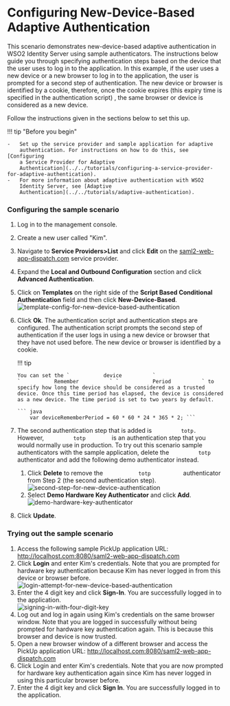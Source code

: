 # Configuring New-Device-Based Adaptive Authentication

This scenario demonstrates new-device-based adaptive authentication in
WSO2 Identity Server using sample authenticators. The instructions below
guide you through specifying authentication steps based on the device
that the user uses to log in to the application. In this example, if the
user uses a new device or a new browser to log in to the application,
the user is prompted for a second step of authentication. The new device
or browser is identified by a cookie, therefore, once the cookie expires
(this expiry time is specified in the authentication script) , the same
browser or device is considered as a new device.

Follow the instructions given in the sections below to set this up.

!!! tip "Before you begin"
    
    -   Set up the service provider and sample application for adaptive
        authentication. For instructions on how to do this, see [Configuring
        a Service Provider for Adaptive
        Authentication](../../tutorials/configuring-a-service-provider-for-adaptive-authentication).
    -   For more information about adaptive authentication with WSO2
        Identity Server, see [Adaptive
        Authentication](../../tutorials/adaptive-authentication).
    
### Configuring the sample scenario

1.  Log in to the management console.
2.  Create a new user called "Kim".
3.  Navigate to **Service Providers\>List** and click **Edit** on the
    [saml2-web-app-dispatch.com](http://saml2-web-app-dispatch.com)
    service provider.
4.  Expand the **Local and Outbound Configuration** section and click
    **Advanced Authentication**.
5.  Click on **Templates** on the right side of the **Script Based
    Conditional Authentication** field and then click
    **New-Device-Based**.  
    ![template-config-for-new-device-based-authentication](../../assets/img/tutorials/template-config-for-new-device-based-authentication.png)
6.  Click **Ok**. The authentication script and authentication steps
    are configured. The authentication script prompts the second step of
    authentication if the user logs in using a new device or browser
    that they have not used before. The new device or browser is
    identified by a cookie.  

    !!! tip
    
        You can set the `           device          `
        `           Remember          ` `           Period          ` to
        specify how long the device should be considered as a trusted
        device. Once this time period has elapsed, the device is considered
        as a new device. The time period is set to two years by default.
    
        ``` java
            var deviceRememberPeriod = 60 * 60 * 24 * 365 * 2; ```


7.  The second authentication step that is added is
    `          totp.         ` However, `          totp         ` is an
    authentication step that you would normally use in production. To
    try out this scenario sample authenticators with the sample
    application, delete the `          totp         ` authenticator and
    add the following demo authenticator instead.
    1.  Click **Delete** to remove the `            totp           `
        authenticator from Step 2 (the second authentication step).  
        ![second-step-for-new-device-authentication](../../assets/img/tutorials/second-step-for-new-device-authentication.png)
    2.  Select **Demo Hardware Key Authenticator** and click **Add**.  
        ![demo-hardware-key-authenticator](../../assets/img/tutorials/demo-hardware-key-authenticator.png)
8.  Click **Update**.

### Trying out the sample scenario

1.  Access the following sample PickUp application URL:
    <http://localhost.com:8080/saml2-web-app-dispatch.com>
2.  Click **Login** and enter Kim's credentials. Note that you are
    prompted for hardware key authentication because Kim has never
    logged in from this device or browser before.  
    ![login-attempt-for-new-device-based-authentication](../../assets/img/tutorials/login-attempt-for-new-device-based-authentication.png)
3.  Enter the 4 digit key and click **Sign-In**. You are successfully
    logged in to the application.  
    ![signing-in-with-four-digit-key](../../assets/img/tutorials/signing-in-with-four-digit-key.png)  
4.  Log out and log in again using Kim's credentials on the same browser
    window. Note that you are logged in successfully without being
    prompted for hardware key authentication again. This is because this
    browser and device is now trusted.  
5.  Open a new browser window of a different browser and access the
    PickUp application URL:
    <http://localhost.com:8080/saml2-web-app-dispatch.com>
6.  Click Login and enter Kim's credentials. Note that you are now
    prompted for hardware key authentication again since Kim has never
    logged in using this particular browser before.
7.  Enter the 4 digit key and click **Sign In**. You are successfully
    logged in to the application.

